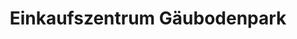 ---
title: "Einkaufszentrum Gäubodenpark"
url: /straubing/einkaufszentrum-gaeubodenpark/
shop: Einkaufszentrum
---